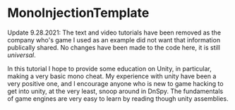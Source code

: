 # MonoInjectionTemplate

Update 9.28.2021: The text and video tutorials have been removed as the company who's game I used as an example did not want that information publically shared. No changes have been made to the code here, it is still *universal*.

In this tutorial I hope to provide some education on Unity, in particular, making a very basic mono cheat. My experience with unity have been a very positive one, and I encourage anyone who is new to game hacking to get into unity, at the very least, snoop around in DnSpy. The fundamentals of game engines are very easy to learn by reading though unity assemblies.
